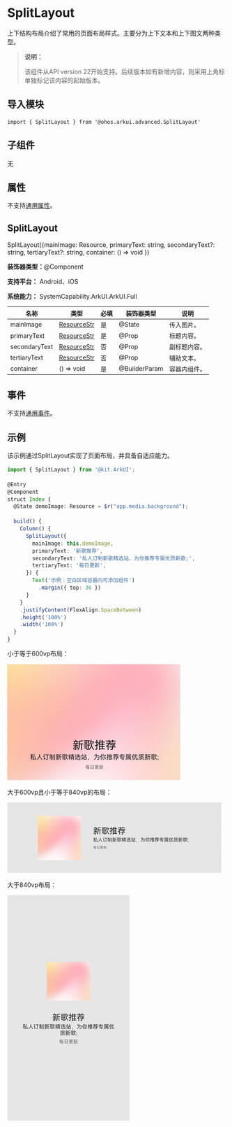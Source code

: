 # SplitLayout


上下结构布局介绍了常用的页面布局样式。主要分为上下文本和上下图文两种类型。


> **说明：**
>
> 该组件从API version 22开始支持。后续版本如有新增内容，则采用上角标单独标记该内容的起始版本。


## 导入模块

```
import { SplitLayout } from '@ohos.arkui.advanced.SplitLayout'
```


## 子组件

无

## 属性

不支持[通用属性](../../../application-dev/reference/arkui-ts/ts-universal-attributes-size.md)。


## SplitLayout

SplitLayout({mainImage: Resource, primaryText: string, secondaryText?: string, tertiaryText?: string, container: ()&nbsp;=&gt;&nbsp;void })

**装饰器类型：**@Component

**支持平台：** Android、iOS

**系统能力：** SystemCapability.ArkUI.ArkUI.Full

| 名称          | 类型                                   | 必填 | 装饰器类型    | 说明         |
| ------------- | -------------------------------------- | ---- | ------------- | ------------ |
| mainImage     | [ResourceStr](../arkui-ts/ts-types.md#resourcestr) | 是   | @State        | 传入图片。   |
| primaryText   | [ResourceStr](../arkui-ts/ts-types.md#resourcestr) | 是   | @Prop         | 标题内容。   |
| secondaryText | [ResourceStr](../arkui-ts/ts-types.md#resourcestr) | 否   | @Prop         | 副标题内容。 |
| tertiaryText  | [ResourceStr](../arkui-ts/ts-types.md#resourcestr) | 否   | @Prop         | 辅助文本。   |
| container     | ()&nbsp;=&gt;&nbsp;void                | 是   | @BuilderParam | 容器内组件。 |

## 事件

不支持[通用事件](../../../application-dev/reference/arkui-ts/README.md)。

## 示例

该示例通过SplitLayout实现了页面布局，并具备自适应能力。

```ts
import { SplitLayout } from '@kit.ArkUI';

@Entry
@Component
struct Index {
  @State demoImage: Resource = $r("app.media.background");

  build() {
    Column() {
      SplitLayout({
        mainImage: this.demoImage,
        primaryText: '新歌推荐',
        secondaryText: '私人订制新歌精选站，为你推荐专属优质新歌;',
        tertiaryText: '每日更新',
      }) {
        Text('示例：空白区域容器内可添加组件')
          .margin({ top: 36 })
      }
    }
    .justifyContent(FlexAlign.SpaceBetween)
    .height('100%')
    .width('100%')
  }
}
```


小于等于600vp布局：


![zh-cn_image_0000001665553957](figures/zh-cn_image_0000001665553957.png)


大于600vp且小于等于840vp的布局：


![zh-cn_image_0000001616957408](figures/zh-cn_image_0000001616957408.png)


大于840vp布局：


![zh-cn_image_0000001617116972](figures/zh-cn_image_0000001617116972.png)